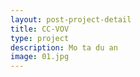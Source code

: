 ```yaml
---
layout: post-project-detail
title: CC-VOV
type: project
description: Mo ta du an
image: 01.jpg 
---
```

